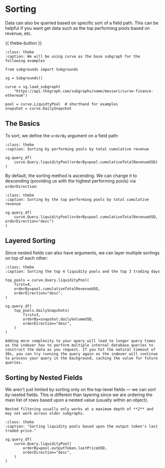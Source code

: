 # Sorting

Data can also be queried based on specific sort of a field path. This can be helpful if you want get data such as the top performing pools based on revenue, etc.

{{ thebe-button }}

```{code-block} python
:class: thebe
:caption: We will be using curve as the base subgraph for the following examples

from subgrounds import Subgrounds

sg = Subgrounds()

curve = sg.load_subgraph(
    "https://api.thegraph.com/subgraphs/name/messari/curve-finance-ethereum")

pool = curve.LiquidtyPool  # shorthand for examples
snapshot = curve.DailySnapshot
```

## The Basics

To sort, we define the `orderBy` argument on a field path:

```{code-block} python
:class: thebe
:caption: Sorting by performing pools by total cumulative revenue

sg.query_df(
    curve.Query.liquidityPool(orderBy=pool.cumulativeTotalRevenueUSD)
)
```

By default, the sorting method is ascending. We can change it to descending (providing us with the highest performing pools) via `orderDirection`:

```{code-block} python
:class: thebe
:caption: Sorting by the top performing pools by total cumulative revenue

sg.query_df(
    curve.Query.liquidityPool(orderBy=pool.cumulativeTotalRevenueUSD, orderDirection="desc")
)
```

## Layered Sorting

Since nested fields can also have arguments, we can layer multiple sortings on top of each other:

```{code-block} python
:class: thebe
:caption: Sorting the top 4 liquidity pools and the top 3 trading days

top_pools = curve.Query.liquidityPool(
    first=4,
    orderBy=pool.cumulativeTotalRevenueUSD,
    orderDirection="desc",
)

sg.query_df(
    top_pools.dailySnapshots(
        first=3,
        orderBy=snapshot.dailyVolumeUSD,
        orderDirection="desc",
    )
)
```

```{warning}
Adding more complexity to your query will lead to longer query times as the indexer has to perform multiple internal database queries to construct the data as you request. If you hit the natural timeout of 30s, you can try running the query again as the indexer will continue to process your query in the background, caching the value for future queries.
```

## Sorting by Nested Fields

We aren't just limited by sorting only on the top-level fields — we can sort *by* nested fields. This is different than layering since we are ordering the main list of rows based upon a nested value (usually within an object).

```{danger}
Nested filtering usually only works at a maximum depth of **2** and may not work across older subgraphs.
```

```{code-block} python
:class: thebe
:caption: "Sorting liquidity pools based upon the output token's last traded price."

sg.query_df(
    curve.Query.liquidityPool(
        orderBy=pool.outputToken.lastPriceUSD,
        orderDirection="desc",
    )
)
```
